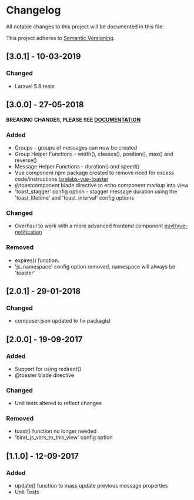 # Changelog
All notable changes to this project will be documented in this file.

This project adheres to [Semantic Versioning](http://semver.org/spec/v2.0.0.html).

## [3.0.1] - 10-03-2019
### Changed
- Laravel 5.8 tests
## [3.0.0] - 27-05-2018
#### BREAKING CHANGES, PLEASE SEE [DOCUMENTATION](https://docs.laralabs.uk/toaster)
### Added
- Groups - groups of messages can now be created
- Group Helper Functions - width(), classes(), position(), max() and reverse()
- Message Helper Functions - duration() and speed()
- Vue component npm package created to remove need for excess code/instructions [laralabs-vue-toaster](https://github.com/Laralabs/vue-toaster)
- @toastcomponent blade directive to echo component markup into view
- 'toast_stagger' config option - stagger message duration using the 'toast_lifetime' and 'toast_interval' config options 
### Changed
- Overhaul to work with a more advanced frontend component [euvl/vue-notification](https://github.com/euvl/vue-notification)
### Removed
- expires() function.
- 'js_namespace' config option removed, namespace will always be 'toaster'
## [2.0.1] - 29-01-2018
### Changed
- composer.json updated to fix packagist
## [2.0.0] - 19-09-2017
### Added
- Support for using redirect()
- @toaster blade directive
### Changed
- Unit tests altered to reflect changes
### Removed
- toast() function no longer needed
- 'bind_js_vars_to_this_view' config option
## [1.1.0] - 12-09-2017
### Added
- update() function to mass update previous message properties
- Unit Tests
